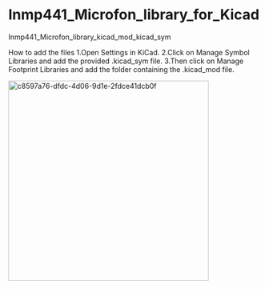 # Inmp441_Microfon_library_for_Kicad
Inmp441_Microfon_library_kicad_mod_kicad_sym

How to add the files
1.Open Settings in KiCad.
2.Click on Manage Symbol Libraries and add the provided .kicad_sym file.
3.Then click on Manage Footprint Libraries and add the folder containing the .kicad_mod file.



<img width="400" height="400" alt="c8597a76-dfdc-4d06-9d1e-2fdce41dcb0f" src="https://github.com/user-attachments/assets/56c6b6e1-de9d-4e71-82a4-fed8cad544fe" />
